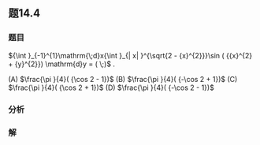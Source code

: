 ## 题14.4
### 题目
${\int }_{-1}^{1}\mathrm{\;d}x{\int }_{| x| }^{\sqrt{2 - {x}^{2}}}\sin ( {{x}^{2} + {y}^{2}}) \mathrm{d}y = ( \;)$ .

(A) $\frac{\pi }{4}( {\cos 2 - 1})$ (B) $\frac{\pi }{4}( {-\cos 2 + 1})$ (C) $\frac{\pi }{4}( {\cos 2 + 1})$ (D) $\frac{\pi }{4}( {-\cos 2 - 1})$
### 分析

### 解